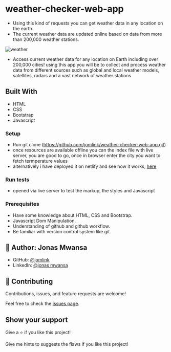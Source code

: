 # weather-checker-web-app

- Using this kind of requests you can get weather data in any location on the earth. 
- The current weather data are updated online based on data from more than 200,000 weather stations.

![weather](https://user-images.githubusercontent.com/36500444/178168738-fbd48f93-8beb-4749-bded-b789efce7402.PNG)

- Access current weather data for any location on Earth including over 200,000 cities! using this app you will be to collect and process weather data from 
  different sources such as global and local weather models, satellites, radars and a vast network of weather stations

## Built With

- HTML
- CSS
- Bootstrap
- Javascript

### Setup
- Run git clone (https://github.com/jomlink/weather-checker-web-app.git) 
- once resources are available offline you can the index file with live server, you are good to go, once in browser enter the city you want to fetch termperature values
- alternatively i have deployed it on netlify and see how it works, [here](https://globalweatherchecker.netlify.app/)

### Run tests
- opened via live server to test the markup, the styles and Javascript

### Prerequisites
- Have some knowledge about HTML, CSS  and Bootstrap.
- Javascript Dom Manipulation.
- Understanding of github and github workflow.
- Be familiar with version control system like git.

## 👤 Author: **Jonas Mwansa**

- GitHub: [@jomlink](https://github.com/jomlink)
- LinkedIn: [@jonas mwansa](https://www.linkedin.com/in/jonas-mwansa-787259155/)


## 🤝 Contributing

Contributions, issues, and feature requests are welcome!

Feel free to check the [issues page](https://github.com/jomlink/weather-checker-web-app/issues).

## Show your support

Give a ⭐️ if you like this project!

Give me hints to suggests the flaws if you like this project!

